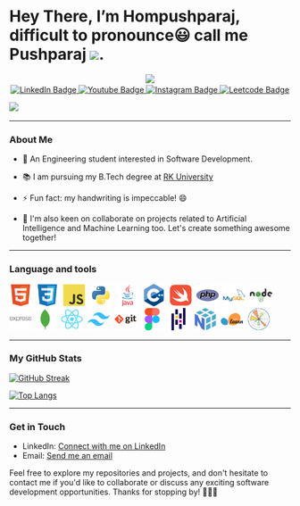 

## <h1> Hey There, I’m Hompushparaj, difficult to pronounce😃 call me Pushparaj <img src="https://media.giphy.com/media/hvRJCLFzcasrR4ia7z/giphy.gif" width="30px"/>. </h1>
<div id="header" align="center">
  <img src="https://media1.tenor.com/m/2fXbn6Xtt0UAAAAC/software-software-development.gif" width="360"/>
</div>

<div id="badges" align="center">
  <a href="https://www.linkedin.com/in/Pushparaj1381-/">
    <img src="https://img.shields.io/badge/LinkedIn-blue?style=for-the-badge&logo=linkedin&logoColor=white" alt="LinkedIn Badge"/>
  </a>
  <a href="https://www.youtube.com/@cozycouplets">
    <img src="https://img.shields.io/badge/YouTube-red?style=for-the-badge&logo=youtube&logoColor=white" alt="Youtube Badge"/>
  </a>
  </a>
  <a href="https://www.instagram.com/pushparaj1381">
    <img src="https://img.shields.io/badge/Instagram-%23E4405F?style=for-the-badge&logo=instagram&logoColor=white" alt="Instagram Badge"/>
  </a>
  <a href="https://leetcode.com/u/pushparaj1381/">
    <img src="https://img.shields.io/badge/LeetCode-%orange?style=for-the-badge&logo=leetcode&logoColor=white"alt="Leetcode Badge"/>
  </a>
</div>

![](https://komarev.com/ghpvc/?username=pushparaj13811)

---
### About Me
- 👀 An Engineering student interested in Software Development.

- 📚 I am pursuing my B.Tech degree at [RK University](https://www.rku.ac.in/)
  
- ⚡ Fun fact: my handwriting is impeccable! 😄
  
- 💞️ I'm also keen on collaborate on projects related to Artificial Intelligence and Machine Learning too. Let's create something awesome together!


---

### Language and tools 
<div>
 <img src="https://github.com/devicons/devicon/blob/master/icons/html5/html5-original.svg" title="HTML5" alt="HTML" width="40" height="40"/>&nbsp;
  <img src="https://github.com/devicons/devicon/blob/master/icons/css3/css3-original.svg" title="css3" alt="css" width="40" height="40"/>&nbsp;
  <img src="https://github.com/devicons/devicon/blob/master/icons/javascript/javascript-original.svg" title="JavaScript" alt="JavaScript" width="40" height="40"/>&nbsp; 
  <img src="https://github.com/devicons/devicon/blob/master/icons/python/python-original.svg" title="python" alt="python" width="40" height="40"/>&nbsp; 
    <img src="https://github.com/devicons/devicon/blob/master/icons/java/java-original-wordmark.svg" title="Java" alt="Java" width="40" height="40"/>&nbsp;
    <img src="https://github.com/devicons/devicon/blob/master/icons/cplusplus/cplusplus-original.svg" title="C++" alt="C++" width="40" height="40"/>&nbsp;
    <img src="https://github.com/devicons/devicon/blob/master/icons/swift/swift-original.svg" title="swift" alt="swift" width="40" height="40"/>&nbsp;
   <img src="https://github.com/devicons/devicon/blob/master/icons/php/php-original.svg" title="Php" alt="Php" width="40" height="40"/>&nbsp;
      <img src="https://github.com/devicons/devicon/blob/master/icons/mysql/mysql-original-wordmark.svg" title="MySQL"  alt="MySQL" width="40" height="40"/>&nbsp;
  <img src="https://github.com/devicons/devicon/blob/master/icons/nodejs/nodejs-original-wordmark.svg" title="NodeJS" alt="NodeJS" width="40" height="40"/>&nbsp;
    <img src="https://github.com/devicons/devicon/blob/master/icons/express/express-original-wordmark.svg" title="Express" width="40" height="40"/>
  <img src="https://github.com/devicons/devicon/blob/master/icons/mongodb/mongodb-plain.svg" title="Mongodb" width="40" height="40" />&nbsp;
   <img src="https://github.com/devicons/devicon/blob/master/icons/react/react-original.svg" title="ReactJS" alt="ReactJS" width="40" height="40"/>&nbsp;
   <img src="https://github.com/devicons/devicon/blob/master/icons/tailwindcss/tailwindcss-original.svg" title="tailwind" alt="tailwind" width="40" height="40"/>&nbsp;
    <img src="https://github.com/devicons/devicon/blob/master/icons/git/git-original-wordmark.svg" title="Git" **alt="Git" width="40" height="40"/>&nbsp;
  <img src="https://github.com/devicons/devicon/blob/master/icons/figma/figma-original.svg" title="figma" **alt="figma" width="40" height="40"/>&nbsp; 
  <img src="https://github.com/devicons/devicon/blob/master/icons/pandas/pandas-original.svg" title="pandas" **alt="pandas" width="40" height="40"/>&nbsp; 
  <img src="https://github.com/devicons/devicon/blob/master/icons/numpy/numpy-original.svg" title="numpy" **alt="numpy" width="40" height="40"/>&nbsp; 
  <img src="https://github.com/devicons/devicon/blob/master/icons/scikitlearn/scikitlearn-original.svg" title="scikitlearn" **alt="scikitlearn" width="40" height="40"/>&nbsp; 
  <img src="https://github.com/devicons/devicon/blob/master/icons/matplotlib/matplotlib-original.svg" title="matplotlib" **alt="matplotlib" width="40" height="40"/>&nbsp; 
</div>

---

### My GitHub Stats

[![GitHub Streak](http://github-readme-streak-stats.herokuapp.com?user=Pushparaj13811&theme=highcontrast)](https://git.io/streak-stats)
  
[![Top Langs](https://github-readme-stats.vercel.app/api/top-langs/?username=Pushparaj13811&layout=compact&theme=vision-friendly-dark)](https://github.com/anuraghazra/github-readme-stats)

---

### Get in Touch

- LinkedIn: [Connect with me on LinkedIn](https://www.linkedin.com/in/pushparaj1381-/)
- Email: [Send me an email](mailto:hmehtace@gmail.com)

Feel free to explore my repositories and projects, and don't hesitate to contact me if you'd like to collaborate or discuss any exciting software development opportunities. Thanks for stopping by! 🚀👨‍💻

<!---
Pushparaj13811/Pushparaj13811 is a ✨ special ✨ repository because its `README.md` (this file) appears on your GitHub profile.
You can click the Preview link to take a look at your changes.
--->
